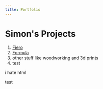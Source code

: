 ```yaml
---
title: Portfolio
---
```

<html>
<body>
<h1>Simon's Projects</h1>
<p>
	<ol>
		<li>
			<a href="Fiero.html">Fiero</a>
		</li>
		<li><a href="Formula.html">Formula</a></li>
		<li>other stuff like woodworking and 3d prints</li>
		<li>test</li><!-- used to see if site updated-->
	</ol>
	i hate html
</p>
<p> test </p> <!-- used to see if site updated-->
</body>
</html>